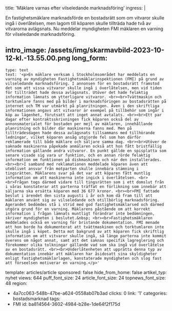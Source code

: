 title: 'Mäklare varnas efter vilseledande marknadsföring'
ingress: |
  <p>En fastighetsmäklare marknadsförde en bostadsrätt som om vitvaror skulle ingå i överlåtelsen, men lagom till köparen skulle tillträda hade två av vitvarorna avlägsnats. Nu meddelar myndigheten FMI mäklaren en varning för vilseledande marknadsföring.
  </p>
  
intro_image: /assets/img/skarmavbild-2023-10-12-kl.-13.55.00.png
long_form:
  -
    type: text
    text: '<p>En mäklare verksam i Stockholmsområdet har meddelats en varning av myndigheten Fastighetsmäklarinspektionen (FMI) på grund av vilseledande marknadsföring. I annonsen för en bostadsrätt framstod det som att vissa vitvaror skulle ingå i överlåtelsen, men vid tiden för tillträdet hade dessa avlägsnats. Utöver det hade felaktig information lämnats om ytterligare vitvaror. <br><br>Tvättmaskin och torktumlare fanns med på bilder i marknadsföringen av bostadsrätten på internet och TM var utmärkt på planritningen. Även i den skriftliga informationen angavs att vitvaror är exempel på tillbehör som ingår i köp av lägenhet, förutsatt att inget annat avtalats. <br><br>Ett par dagar efter kontraktsskrivningen fick köparen också del av annonsmaterialet för bostaden per mejl av mäklaren, innehållande planritning och bilder där maskinerna fanns med. Men på tillträdesdagen hade dessa avlägsnats tillsammans med tillhörande ledningar, vilket köparen ansåg utgjorde fel som hon därför reklamerade till både mäklare och säljare samma dag. <br><br>Utöver de saknade maskinerna påpekade anmälaren också att hon fått bristfällig information gällande andra vitvaror. En punkt gällde en spisplatta som senare visade sig vara ur funktion, och en annan rörde felaktig information om funktionen på diskmaskinen och när den installerades. <br><br>I samband med reklamationen meddelade köparen även att uteblivet ansvar från motparten skulle innebära stämning i tingsrätten. Mäklarens svar på det var att köparen fått muntlig information om att maskinerna inte ingick i överlåtelsen. <br><br>Frågan togs därmed vidare till tingsrätten som i ett domslut från i våras konstaterar att parterna träffat en förlikning som innebär att säljarna ska ersätta köparen med 36 677 kronor. <br><br>FMI fattade beslut i ärendet den sista augusti i år och kom då fram till att mäklaren använt sig av vilseledande och otillbörlig marknadsföring. Agerandet bedömdes stå i strid med god fastighetsmäklarsed och därmed utgöra grund för en varning. Mäklarens påstående om att korrekt information i frågan lämnats muntligt förändrar inte bedömningen, skriver myndigheten i beslutet.&nbsp; <br><br>Fastighetsmäklaren meddelades också en varning för bristande dokumentation. FMI menade att hon borde ha dokumenterat att tvättmaskinen och torktumlaren inte skulle ingå i köpet. Detta mot bakgrund av att köparen fick skriftlig information om att vitvaror skulle ingå, så länge parterna inte kommit överens om något annat, samt att det saknas specifik lagreglering och förekommer olika tolkningar gällande vad som ska ingå vid överlåtelse av en bostadsrätt. <br><br>Underlåtenheten att upprätta denna typ av dokumentation innebär att mäklaren har åsidosatt sina skyldigheter enligt fastighetsmäklarlagen, konstaterade myndigheten och slog fast att förseelsen motiverar en varning.</p>'
template: articles/article
sponsored: false
hide_from_home: false
artikel_typ: nyhet
views: 644
puff_font_size: 24
article_font_size: 24
topnews_font_size: 48
region:
  - 4a7cc063-548b-47be-a624-0558ab07b3ad
clicks: 0
link: '1'
categories: bostadsmarknad
tags:
  - FMI
id: ba814564-3602-4984-b28e-1de64f2f175d
